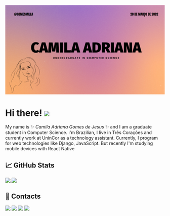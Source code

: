 <img src="GitHub.png">


# Hi there! <img src="https://raw.githubusercontent.com/MartinHeinz/MartinHeinz/master/wave.gif" width="30px">

My name is ✨ _Camila Adriana Gomes de Jesus_ ✨ and I am a graduate student in Computer Science. I'm Brazilian, I live in Três Corações and currently work at UninCor as a technology assistant. Currently, I program for web technologies like Django, JavaScript. But recently I'm studying mobile devices with React Native

<!-- 
Here are some ideas to get you started:

- 🔭 I’m currently working on ...
- 🌱 I’m currently learning ...
- 👯 I’m looking to collaborate on ...
- 🤔 I’m looking for help with ...
- 💬 Ask me about ...
- 📫 How to reach me: ...
- 😄 Pronouns: ...
- ⚡ Fun fact: ... -->

## &#x1f4c8; GitHub Stats


<a href="https://github.com/GomesMilla/GomesMilla">
  <img align="center" src="https://github-readme-stats.vercel.app/api?username=GomesMilla&show_icons=true&theme=radical" />
</a>
<a href="https://github.com/GomesMilla/GomesMilla">
  <img align="center" src="https://github-readme-stats.vercel.app/api/top-langs/?username=GomesMilla&show_icons=true&theme=radical&layout=compact&langs_count=8&langs_count=5" />
</a>

## 📱 Contacts


[<img src="https://img.shields.io/badge/twitter-%231DA1F2.svg?&style=for-the-badge&logo=twitter&logoColor=white" />](https://twitter.com/CamilaA58109563) 
[<img src="https://img.shields.io/badge/linkedin-%230077B5.svg?&style=for-the-badge&logo=linkedin&logoColor=white" />](https://www.linkedin.com/in/camila-adriana-gomes-de-jesus-04767b1ba/) 
[<img src = "https://img.shields.io/badge/instagram-%23E4405F.svg?&style=for-the-badge&logo=instagram&logoColor=white">](https://www.instagram.com/USERNAME/) [<img src = "https://img.shields.io/badge/facebook-%231877F2.svg?&style=for-the-badge&logo=facebook&logoColor=white">](https://www.facebook.com/people/Camila-Gomes/100057154180788/)


